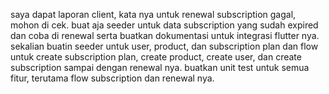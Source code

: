 saya dapat laporan client, kata nya untuk renewal subscription gagal, mohon di cek. buat aja seeder untuk data subscription yang sudah expired dan coba di renewal serta buatkan dokumentasi untuk integrasi flutter nya.
sekalian buatin seeder untuk user, product, dan subscription plan dan flow untuk create subscription plan, create product, create user, dan create subscription sampai dengan renewal nya.
buatkan unit test untuk semua fitur, terutama flow subscription dan renewal nya.
